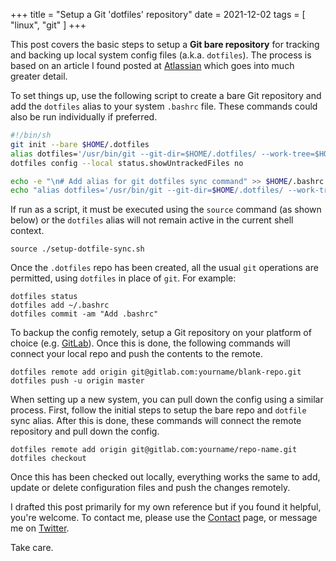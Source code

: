 +++
title = "Setup a Git 'dotfiles' repository"
date = 2021-12-02
tags = [ "linux", "git" ]
+++

This post covers the basic steps to setup a __Git bare repository__ for tracking and backing up local system config files (a.k.a. `dotfiles`). The process is based on an article I found posted at [Atlassian](https://www.atlassian.com/git/tutorials/dotfiles) which goes into much greater detail.  

To set things up, use the following script to create a bare Git repository and add the `dotfiles` alias to your system `.bashrc` file. These commands could also be run individually if preferred.

```bash
#!/bin/sh
git init --bare $HOME/.dotfiles
alias dotfiles='/usr/bin/git --git-dir=$HOME/.dotfiles/ --work-tree=$HOME'
dotfiles config --local status.showUntrackedFiles no

echo -e "\n# Add alias for git dotfiles sync command" >> $HOME/.bashrc
echo "alias dotfiles='/usr/bin/git --git-dir=$HOME/.dotfiles/ --work-tree=$HOME'" >> $HOME/.bashrc
```

If run as a script, it must be executed using the `source` command (as shown below) or the `dotfiles` alias will not remain active in the current shell context.

```
source ./setup-dotfile-sync.sh
```

Once the `.dotfiles` repo has been created, all the usual `git` operations are permitted, using `dotfiles` in place of `git`. For example:  

```
dotfiles status  
dotfiles add ~/.bashrc
dotfiles commit -am "Add .bashrc" 
```

To backup the config remotely, setup a Git repository on your platform of choice (e.g. [GitLab](https://gitlab.com)). Once this is done, the following commands will connect your local repo and push the contents to the remote.  

```
dotfiles remote add origin git@gitlab.com:yourname/blank-repo.git 
dotfiles push -u origin master
```

When setting up a new system, you can pull down the config using a similar process. First, follow the initial steps to setup the bare repo and `dotfile` sync alias. After this is done, these commands will connect the remote repository and pull down the config.  

```
dotfiles remote add origin git@gitlab.com:yourname/repo-name.git 
dotfiles checkout
```

Once this has been checked out locally, everything works the same to add, update or delete configuration files and push the changes remotely.

I drafted this post primarily for my own reference but if you found it helpful, you're welcome. To contact me, please use the [Contact](/contact) page, or message me on [Twitter](https://twitter.com/TheDeskofBrad).  

Take care.  
